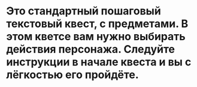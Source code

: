 # Это стандартный пошаговый текстовый квест, с предметами. В этом кветсе вам нужно выбирать действия персонажа. Следуйте инструкции в начале квеста и вы с лёгкостью его пройдёте.
